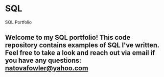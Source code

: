 # SQL
SQL Portfolio
## Welcome to my SQL portfolio! This code repository contains examples of SQL I've written. Feel free to take a look and reach out via email if you have any questions: natovafowler@yahoo.com

